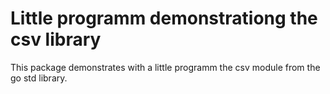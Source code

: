 # Little programm demonstrationg the csv library

This package demonstrates with a little programm the csv module from the go std library.